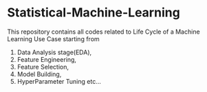 # Statistical-Machine-Learning
This repository contains all codes related to Life Cycle of a Machine Learning Use Case starting from 
1. Data Analysis stage(EDA), 
2. Feature Engineering, 
3. Feature Selection, 
4. Model Building, 
5. HyperParameter Tuning etc...

